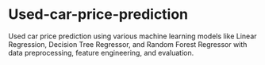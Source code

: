 # Used-car-price-prediction
Used car price prediction using various machine learning models like Linear Regression, Decision Tree Regressor, and Random Forest Regressor with data preprocessing, feature engineering, and evaluation.
